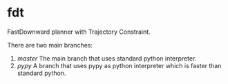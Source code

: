 fdt
===

FastDownward planner with Trajectory Constraint.

There are two main branches:
1. *master*
	The main branch that uses standard python interpreter.
2. *pypy*
	A branch that uses pypy as python interpreter which is faster than standard python.
